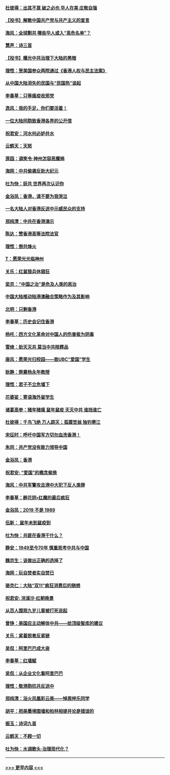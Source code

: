 #### [杜彼得：出其不意 破之必也 华人在美 庄敬自强](../pages/nsc993/n11679554.md?t=11261122) 
#### [【投书】解散中国共产党与共产主义的宣言](../pages/nsc993/n11679177.md?t=11261122) 
#### [海风：全球剿共 哪些华人或入“高危名单”？](../pages/nsc993/n11678617.md?t=11261122) 
#### [慧声：诗三首](../pages/nsc993/n11678848.md?t=11261122) 
#### [【投书】曝光中共治理下大陆的黑暗](../pages/nsc993/n11678674.md?t=11261122) 
#### [理悟：贺美国参众两院通过《香港人权与民主法案》](../pages/nsc993/n11678104.md?t=11261122) 
#### [从中国大陆消失的民国与“民国热”谈起](../pages/nsc993/n11678075.md?t=11261122) 
#### [李春草：只等瘟疫收邪党](../pages/nsc993/n11677308.md?t=11261122) 
#### [逸风：我的手足，你们要活着！](../pages/nsc993/n11676352.md?t=11261122) 
#### [一位大陆同胞致香港各界的公开信](../pages/nsc993/n11675761.md?t=11261122) 
#### [祝君安：河水何必妒井水](../pages/nsc993/n11675746.md?t=11261122) 
#### [云鹤天：天怒](../pages/nsc993/n11675718.md?t=11261122) 
#### [莲园：调笑令‧神州怎容恶魔祸](../pages/nsc993/n11675648.md?t=11261122) 
#### [海网：中共偷袭反助大纪元](../pages/nsc993/n11673515.md?t=11261122) 
#### [吐为快：妖共 世界再次认识你](../pages/nsc993/n11673506.md?t=11261122) 
#### [金浴凤：香港，请不要为我哭泣](../pages/nsc993/n11673248.md?t=11261122) 
#### [一名大陆人对香港反送中示威民众的支持](../pages/nsc993/n11672615.md?t=11261122) 
#### [郑纯清：中共在香港演示](../pages/nsc993/n11670539.md?t=11261122) 
#### [陈达：赞香港高等法院法官](../pages/nsc993/n11669542.md?t=11261122) 
#### [理悟：倒共烽火](../pages/nsc993/n11668844.md?t=11261122) 
#### [T：愿荣光光临神州](../pages/nsc993/n11668421.md?t=11261122) 
#### [关乐：红鼠狼兵休猖狂](../pages/nsc993/n11668378.md?t=11261122) 
#### [梁京：“中国之治”是危及人类的恶治](../pages/nsc993/n11668328.md?t=11261122) 
#### [中国大陆推动陆港澳融合策略作为及其影响](../pages/nsc993/n11668157.md?t=11261122) 
#### [北明：只剩香港](../pages/nsc993/n11668002.md?t=11261122) 
#### [李春草：历史会记住香港](../pages/nsc993/n11667927.md?t=11261122) 
#### [杨吒：西方文化革命对中国人的伤害极为阴毒](../pages/nsc993/n11664521.md?t=11261122) 
#### [雪绮：助天灭共 莫当中共陪葬品](../pages/nsc993/n11662650.md?t=11261122) 
#### [唐风：愿荣光归校园——致UBC“爱国”学生](../pages/nsc993/n11662194.md?t=11261122) 
#### [耿静：祭奠杨永年教授](../pages/nsc993/n11662514.md?t=11261122) 
#### [理悟：君子不立危墙下](../pages/nsc993/n11662172.md?t=11261122) 
#### [花婆娑：寄语海外留学生](../pages/nsc993/n11662121.md?t=11261122) 
#### [诸葛高参：猪年猪瘟 鼠年鼠疫 天灭中共 谁挡谁亡](../pages/nsc993/n11661980.md?t=11261122) 
#### [杜彼得：千鸟飞绝 万人踪灭；孤蓑笠翁 独钓寒江](../pages/nsc993/n11661170.md?t=11261122) 
#### [宋征时：呼吁中国军方切勿血洗香港！](../pages/nsc993/n11415318.md?t=11261122) 
#### [朱同：共产党没有能力领导中国](../pages/nsc993/n11660421.md?t=11261122) 
#### [金浴凤：香港](../pages/nsc993/n11660419.md?t=11261122) 
#### [祝君安: “爱国”的概念偷换](../pages/nsc993/n11659706.md?t=11261122) 
#### [海风：中共军警攻击港中大犯下反人类罪](../pages/nsc993/n11659632.md?t=11261122) 
#### [李春草：醉花阴•红魔的最后疯狂](../pages/nsc993/n11659287.md?t=11261122) 
#### [金浴凤：2019 不是 1989](../pages/nsc993/n11657663.md?t=11261122) 
#### [伍新： 鼠年未到鼠疫到](../pages/nsc993/n11655098.md?t=11261122) 
#### [吐为快：共匪在香港干什么？](../pages/nsc993/n11654891.md?t=11261122) 
#### [静安：1949至今70年 慎重思考中共与中国](../pages/nsc993/n11651244.md?t=11261122) 
#### [魏京生：该做出正确的选择了](../pages/nsc993/n11653084.md?t=11261122) 
#### [海网：玩自焚者实自焚已](../pages/nsc993/n11652423.md?t=11261122) 
#### [骆克仁：大陆“双11”疯狂消费后的随想](../pages/nsc993/n11652305.md?t=11261122) 
#### [祝君安: 浣溪沙·红朝晚景](../pages/nsc993/n11652258.md?t=11261122) 
#### [从百人围观九岁儿童被打死说起](../pages/nsc993/n11651030.md?t=11261122) 
#### [曾铮：美国应主动解体中共——给顶级智库的建议](../pages/nsc993/n11649888.md?t=11261122) 
#### [关乐：紧着脱套反紧链](../pages/nsc993/n11649069.md?t=11261122) 
#### [吴侃：阿里巴巴成大盗](../pages/nsc993/n11645523.md?t=11261122) 
#### [李春草：红墙赋](../pages/nsc993/n11646389.md?t=11261122) 
#### [吴侃：从企业文化看阿里巴巴](../pages/nsc993/n11645476.md?t=11261122) 
#### [理悟：敬港胞抗共反送中](../pages/nsc993/n11645466.md?t=11261122) 
#### [郑纯清：浴火凤凰彩云美——悼周梓乐同学](../pages/nsc993/n11645155.md?t=11261122) 
#### [胡平：把美墨境围墙和柏林相提并论是错误的](../pages/nsc993/n11645134.md?t=11261122) 
#### [振玉：诗词九首](../pages/nsc993/n11644081.md?t=11261122) 
#### [云鹤天：不顾一切](../pages/nsc993/n11643508.md?t=11261122) 
#### [吐为快：水调歌头·治理现代化？](../pages/nsc993/n11643485.md?t=11261122) 

----
#### [ >>> 更早内容 <<< ](../indexes/nsc993-earlier.md)
